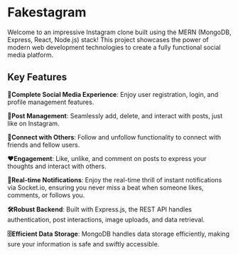 # Fakestagram
Welcome to an impressive Instagram clone built using the MERN (MongoDB, Express, React, Node.js) stack! 
This project showcases the power of modern web development technologies to create a fully functional social media platform.

## Key Features
**🌟Complete Social Media Experience**: Enjoy user registration, login, and profile management features.

**📸Post Management**: Seamlessly add, delete, and interact with posts, just like on Instagram.

**🤝Connect with Others**: Follow and unfollow functionality to connect with friends and fellow users.

**❤️Engagement**: Like, unlike, and comment on posts to express your thoughts and interact with others.

**🔔Real-time Notifications**: Enjoy the real-time thrill of instant notifications via Socket.io, ensuring you never miss a beat when someone likes, comments, or follows you. 

**🛠️Robust Backend**: Built with Express.js, the REST API handles authentication, post interactions, image uploads, and data retrieval.

**🗄️Efficient Data Storage**: MongoDB handles data storage efficiently, making sure your information is safe and swiftly accessible.
